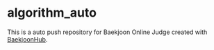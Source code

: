 # algorithm_auto
This is a auto push repository for Baekjoon Online Judge created with [BaekjoonHub](https://github.com/BaekjoonHub/BaekjoonHub).
